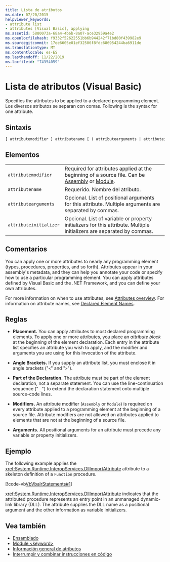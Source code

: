 ```yaml
---
title: Lista de atributos
ms.date: 07/20/2015
helpviewer_keywords:
- attribute list
- attributes [Visual Basic], applying
ms.assetid: 5880073a-68a4-4b6b-8a07-ace32959a4e2
ms.openlocfilehash: f9332f52622551bb6b944242f71bd80f439982e9
ms.sourcegitcommit: 17ee6605e01ef32506f8fdc686954244ba6911de
ms.translationtype: MT
ms.contentlocale: es-ES
ms.lasthandoff: 11/22/2019
ms.locfileid: "74354059"
---
```

# <a name="attribute-list-visual-basic"></a>Lista de atributos (Visual Basic)
Specifies the attributes to be applied to a declared programming element. Los diversos atributos se separan con comas. Following is the syntax for one attribute.  
  
## <a name="syntax"></a>Sintaxis  
  
```vb  
[ attributemodifier ] attributename [ ( attributearguments | attributeinitializer ) ]  
```  
  
## <a name="parts"></a>Elementos  
|||
|---|---|
|`attributemodifier`|Required for attributes applied at the beginning of a source file. Can be [Assembly](../../../visual-basic/language-reference/modifiers/assembly.md) or [Module](../../../visual-basic/language-reference/modifiers/module-keyword.md).|
|`attributename`| Requerido. Nombre del atributo.|
|`attributearguments`|Opcional. List of positional arguments for this attribute. Multiple arguments are separated by commas.|
|`attributeinitializer`|Opcional. List of variable or property initializers for this attribute. Multiple initializers are separated by commas.|
  
## <a name="remarks"></a>Comentarios  
 You can apply one or more attributes to nearly any programming element (types, procedures, properties, and so forth). Attributes appear in your assembly's metadata, and they can help you annotate your code or specify how to use a particular programming element. You can apply attributes defined by Visual Basic and the .NET Framework, and you can define your own attributes.  

 For more information on when to use attributes, see [Attributes overview](../../../visual-basic/programming-guide/concepts/attributes/index.md). For information on attribute names, see [Declared Element Names](../../../visual-basic/programming-guide/language-features/declared-elements/declared-element-names.md).  
  
## <a name="rules"></a>Reglas  
  
- **Placement.** You can apply attributes to most declared programming elements. To apply one or more attributes, you place an *attribute block* at the beginning of the element declaration. Each entry in the attribute list specifies an attribute you wish to apply, and the modifier and arguments you are using for this invocation of the attribute.  
  
- **Angle Brackets.** If you supply an attribute list, you must enclose it in angle brackets ("`<`" and "`>`").  
  
- **Part of the Declaration.** The attribute must be part of the element declaration, not a separate statement. You can use the line-continuation sequence (" `_`") to extend the declaration statement onto multiple source-code lines.  
  
- **Modifiers.** An attribute modifier (`Assembly` or `Module`) is required on every attribute applied to a programming element at the beginning of a source file. Attribute modifiers are not allowed on attributes applied to elements that are not at the beginning of a source file.  
  
- **Arguments.** All positional arguments for an attribute must precede any variable or property initializers.  
  
## <a name="example"></a>Ejemplo  
 The following example applies the <xref:System.Runtime.InteropServices.DllImportAttribute> attribute to a skeleton definition of a `Function` procedure.  
  
 [!code-vb[VbVbalrStatements#1](~/samples/snippets/visualbasic/VS_Snippets_VBCSharp/VbVbalrStatements/VB/Class1.vb#1)]  
  
 <xref:System.Runtime.InteropServices.DllImportAttribute> indicates that the attributed procedure represents an entry point in an unmanaged dynamic-link library (DLL). The attribute supplies the DLL name as a positional argument and the other information as variable initializers.  
  
## <a name="see-also"></a>Vea también

- [Ensamblado](../../../visual-basic/language-reference/modifiers/assembly.md)
- [Module \<keyword>](../../../visual-basic/language-reference/modifiers/module-keyword.md)
- [Información general de atributos](../../../visual-basic/programming-guide/concepts/attributes/index.md)
- [Interrumpir y combinar instrucciones en código](../../../visual-basic/programming-guide/program-structure/how-to-break-and-combine-statements-in-code.md)
